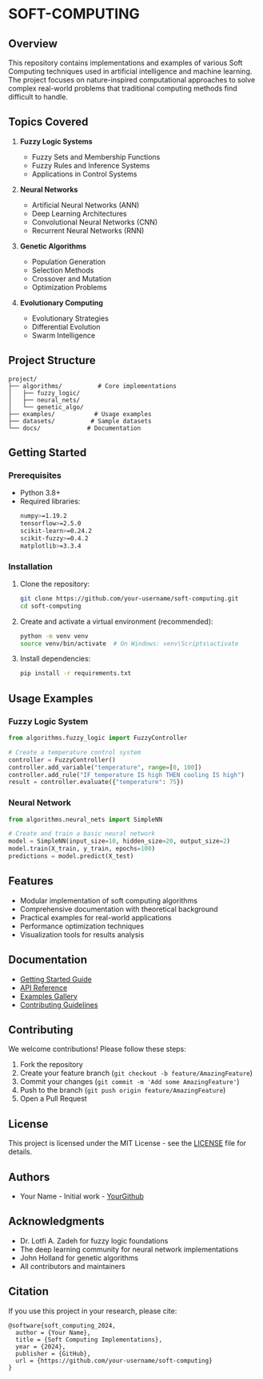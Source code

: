 
# SOFT-COMPUTING

## Overview
This repository contains implementations and examples of various Soft Computing techniques used in artificial intelligence and machine learning. The project focuses on nature-inspired computational approaches to solve complex real-world problems that traditional computing methods find difficult to handle.

## Topics Covered
1. **Fuzzy Logic Systems**
   - Fuzzy Sets and Membership Functions
   - Fuzzy Rules and Inference Systems
   - Applications in Control Systems

2. **Neural Networks**
   - Artificial Neural Networks (ANN)
   - Deep Learning Architectures
   - Convolutional Neural Networks (CNN)
   - Recurrent Neural Networks (RNN)

3. **Genetic Algorithms**
   - Population Generation
   - Selection Methods
   - Crossover and Mutation
   - Optimization Problems

4. **Evolutionary Computing**
   - Evolutionary Strategies
   - Differential Evolution
   - Swarm Intelligence

## Project Structure
```
project/
├── algorithms/          # Core implementations
│   ├── fuzzy_logic/
│   ├── neural_nets/
│   └── genetic_algo/
├── examples/           # Usage examples
├── datasets/          # Sample datasets
└── docs/             # Documentation
```

## Getting Started

### Prerequisites
- Python 3.8+
- Required libraries:
  ```bash
  numpy>=1.19.2
  tensorflow>=2.5.0
  scikit-learn>=0.24.2
  scikit-fuzzy>=0.4.2
  matplotlib>=3.3.4
  ```

### Installation
1. Clone the repository:
   ```bash
   git clone https://github.com/your-username/soft-computing.git
   cd soft-computing
   ```

2. Create and activate a virtual environment (recommended):
   ```bash
   python -m venv venv
   source venv/bin/activate  # On Windows: venv\Scripts\activate
   ```

3. Install dependencies:
   ```bash
   pip install -r requirements.txt
   ```

## Usage Examples

### Fuzzy Logic System
```python
from algorithms.fuzzy_logic import FuzzyController

# Create a temperature control system
controller = FuzzyController()
controller.add_variable("temperature", range=[0, 100])
controller.add_rule("IF temperature IS high THEN cooling IS high")
result = controller.evaluate({"temperature": 75})
```

### Neural Network
```python
from algorithms.neural_nets import SimpleNN

# Create and train a basic neural network
model = SimpleNN(input_size=10, hidden_size=20, output_size=2)
model.train(X_train, y_train, epochs=100)
predictions = model.predict(X_test)
```

## Features
- Modular implementation of soft computing algorithms
- Comprehensive documentation with theoretical background
- Practical examples for real-world applications
- Performance optimization techniques
- Visualization tools for results analysis

## Documentation
- [Getting Started Guide](docs/getting_started.md)
- [API Reference](docs/api_reference.md)
- [Examples Gallery](docs/examples.md)
- [Contributing Guidelines](docs/contributing.md)

## Contributing
We welcome contributions! Please follow these steps:

1. Fork the repository
2. Create your feature branch (`git checkout -b feature/AmazingFeature`)
3. Commit your changes (`git commit -m 'Add some AmazingFeature'`)
4. Push to the branch (`git push origin feature/AmazingFeature`)
5. Open a Pull Request

## License
This project is licensed under the MIT License - see the [LICENSE](LICENSE) file for details.

## Authors
- Your Name - Initial work - [YourGithub](https://github.com/yourusername)

## Acknowledgments
- Dr. Lotfi A. Zadeh for fuzzy logic foundations
- The deep learning community for neural network implementations
- John Holland for genetic algorithms
- All contributors and maintainers

## Citation
If you use this project in your research, please cite:
```
@software{soft_computing_2024,
  author = {Your Name},
  title = {Soft Computing Implementations},
  year = {2024},
  publisher = {GitHub},
  url = {https://github.com/your-username/soft-computing}
}
```
